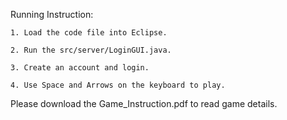 Running Instruction:

	1. Load the code file into Eclipse.

	2. Run the src/server/LoginGUI.java.

	3. Create an account and login.

	4. Use Space and Arrows on the keyboard to play.

Please download the Game_Instruction.pdf to read game details.
